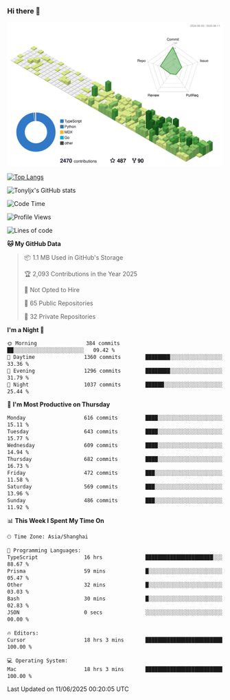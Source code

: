 ### Hi there 👋

![](./profile-3d-contrib/profile-green-animate.svg)

 

[![Top Langs](https://github-readme-stats.vercel.app/api/top-langs/?username=tonyljx)](https://github.com/anuraghazra/github-readme-stats)

![Tonyljx's GitHub stats](https://github-readme-stats.vercel.app/api?username=tonyljx&theme=default&show_icons=true)

 

<!--START_SECTION:waka-->
![Code Time](http://img.shields.io/badge/Code%20Time-1%2C346%20hrs%2058%20mins-blue)

![Profile Views](http://img.shields.io/badge/Profile%20Views-0-blue)

![Lines of code](https://img.shields.io/badge/From%20Hello%20World%20I%27ve%20Written-1.7%20million%20lines%20of%20code-blue)

**🐱 My GitHub Data** 

> 📦 1.1 MB Used in GitHub's Storage 
 > 
> 🏆 2,093 Contributions in the Year 2025
 > 
> 🚫 Not Opted to Hire
 > 
> 📜 65 Public Repositories 
 > 
> 🔑 32 Private Repositories 
 > 
**I'm a Night 🦉** 

```text
🌞 Morning                384 commits         ██░░░░░░░░░░░░░░░░░░░░░░░   09.42 % 
🌆 Daytime                1360 commits        ████████░░░░░░░░░░░░░░░░░   33.36 % 
🌃 Evening                1296 commits        ████████░░░░░░░░░░░░░░░░░   31.79 % 
🌙 Night                  1037 commits        ██████░░░░░░░░░░░░░░░░░░░   25.44 % 
```
📅 **I'm Most Productive on Thursday** 

```text
Monday                   616 commits         ████░░░░░░░░░░░░░░░░░░░░░   15.11 % 
Tuesday                  643 commits         ████░░░░░░░░░░░░░░░░░░░░░   15.77 % 
Wednesday                609 commits         ████░░░░░░░░░░░░░░░░░░░░░   14.94 % 
Thursday                 682 commits         ████░░░░░░░░░░░░░░░░░░░░░   16.73 % 
Friday                   472 commits         ███░░░░░░░░░░░░░░░░░░░░░░   11.58 % 
Saturday                 569 commits         ███░░░░░░░░░░░░░░░░░░░░░░   13.96 % 
Sunday                   486 commits         ███░░░░░░░░░░░░░░░░░░░░░░   11.92 % 
```


📊 **This Week I Spent My Time On** 

```text
🕑︎ Time Zone: Asia/Shanghai

💬 Programming Languages: 
TypeScript               16 hrs              ██████████████████████░░░   88.67 % 
Prisma                   59 mins             █░░░░░░░░░░░░░░░░░░░░░░░░   05.47 % 
Other                    32 mins             █░░░░░░░░░░░░░░░░░░░░░░░░   03.03 % 
Bash                     30 mins             █░░░░░░░░░░░░░░░░░░░░░░░░   02.83 % 
JSON                     0 secs              ░░░░░░░░░░░░░░░░░░░░░░░░░   00.00 % 

🔥 Editors: 
Cursor                   18 hrs 3 mins       █████████████████████████   100.00 % 

💻 Operating System: 
Mac                      18 hrs 3 mins       █████████████████████████   100.00 % 
```


 Last Updated on 11/06/2025 00:20:05 UTC
<!--END_SECTION:waka-->
